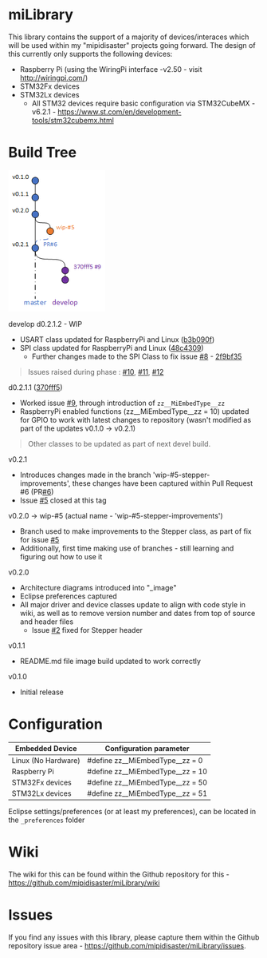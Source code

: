 # miLibrary

This library contains the support of a majority of devices/interaces which will be used within my "mipidisaster" projects going forward. The design of this currently only supports the following devices:
 * Raspberry Pi (using the WiringPi interface -v2.50 - visit http://wiringpi.com/)
 * STM32Fx devices
 * STM32Lx devices
   * All STM32 devices require basic configuration via STM32CubeMX -v6.2.1 - https://www.st.com/en/development-tools/stm32cubemx.html

# Build Tree
![build tree](/_image/Build_tree.png)

develop
d0.2.1.2 - WIP
* USART class updated for RaspberryPi and Linux ([b3b090f](https://github.com/mipidisaster/miLibrary/commit/b3b090fcf656b145b522f79d89197556a35a3d6d))
* SPI class updated for RaspberryPi and Linux ([48c4309](https://github.com/mipidisaster/miLibrary/commit/48c430900e36e70bc7a98534d7428043e016f9fd))
  * Further changes made to the SPI Class to fix issue [#8](https://github.com/mipidisaster/miLibrary/issues/8) - [2f9bf35](https://github.com/mipidisaster/miLibrary/commit/2f9bf35f5435e8ca3b836a85adcc9af6aac31260)

> Issues raised during phase : [#10](https://github.com/mipidisaster/miLibrary/issues/10), [#11](https://github.com/mipidisaster/miLibrary/issues/11), [#12](https://github.com/mipidisaster/miLibrary/issues/12)

d0.2.1.1 ([370fff5](https://github.com/mipidisaster/miLibrary/commit/370fff5c7c8afe60d7818f0641e5b5403ae21538))
* Worked issue [#9](https://github.com/mipidisaster/miLibrary/issues/9), through introduction of `zz__MiEmbedType__zz`
* RaspberryPi enabled functions (zz__MiEmbedType__zz  =  10) updated for GPIO to work with latest changes to repository (wasn't modified as part of the updates v0.1.0 -> v0.2.1)
> Other classes to be updated as part of next devel build.

v0.2.1
* Introduces changes made in the branch 'wip-#5-stepper-improvements', these changes have been captured within Pull Request #6 (PR[#6](https://github.com/mipidisaster/miLibrary/pull/6/))
* Issue [#5](https://github.com/mipidisaster/miLibrary/issues/5) closed at this tag

v0.2.0 -> wip-#5 (actual name - 'wip-#5-stepper-improvements')
* Branch used to make improvements to the Stepper class, as part of fix for issue [#5](https://github.com/mipidisaster/miLibrary/issues/5)
* Additionally, first time making use of branches - still learning and figuring out how to use it

v0.2.0
* Architecture diagrams introduced into "_image"
* Eclipse preferences captured
* All major driver and device classes update to align with code style in wiki, as well as to remove version number and dates from top of source and header files
   * Issue [#2](https://github.com/mipidisaster/miLibrary/issues/2) fixed for Stepper header

v0.1.1
* README.md file image build updated to work correctly

v0.1.0
* Initial release

# Configuration

Embedded Device | Configuration parameter
-- | --
Linux (No Hardware) | #define zz__MiEmbedType__zz  =  0
Raspberry Pi | #define zz__MiEmbedType__zz  =  10
STM32Fx devices | #define zz__MiEmbedType__zz  =  50
STM32Lx devices | #define zz__MiEmbedType__zz  =  51

Eclipse settings/preferences (or at least my preferences), can be located in the `_preferences` folder

# Wiki
The wiki for this can be found within the Github repository for this - https://github.com/mipidisaster/miLibrary/wiki

# Issues
If you find any issues with this library, please capture them within the Github repository issue area - https://github.com/mipidisaster/miLibrary/issues.
